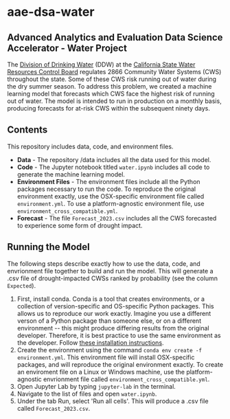 # aae-dsa-water
## Advanced Analytics and Evaluation Data Science Accelerator - Water Project

The [Division of Drinking Water](https://www.waterboards.ca.gov/drinking_water/programs/) (DDW) at the [California State Water Resources Control Board](https://www.waterboards.ca.gov/) regulates 2866 Community Water Systems (CWS) throughout the state. Some of these CWS risk running out of water during the dry summer season. To address this problem, we created a machine learning model that forecasts which CWS face the highest risk of running out of water. The model is intended to run in production on a monthly basis, producing forecasts for at-risk CWS within the subsequent ninety days. 

## Contents
This repository includes data, code, and environment files.
* **Data** - The repository /data includes all the data used for this model.
* **Code** - The Jupyter notebook titled `water.ipynb` includes all code to generate the machine learning model.
* **Environment Files** - The environment files include all the Python packages necessary to run the code. To reproduce the original environment exactly, use the OSX-specific environment file called `environment.yml`. To use a platform-agnostic environment file, use `environment_cross_compatible.yml`. 
* **Forecast** - The file `Forecast_2023.csv` includes all the CWS forecasted to experience some form of drought impact.

## Running the Model
The following steps describe exactly how to use the data, code, and envrionment file together to build and run the model. This will generate a .csv file of drought-impacted CWSs ranked by probability (see the column  `Expected`).

1. First, install conda. Conda is a tool that creates environments, or a collection of version-specific and OS-specific Python packages. This allows us to reproduce our work exactly. Imagine you use a different verson of a Python package than someone else, or on a different environment -- this might produce differing results from the original developer. Therefore, it is best practice to use the same environment as the developer. Follow [these installation instructions](https://docs.conda.io/projects/conda/en/latest/user-guide/install/index.html).
2. Create the environment using the command `conda env create -f environment.yml`. This environment file will install OSX-specific packages, and will reproduce the original environment exactly. To create an enviroment file on a Linux or Windows machine, use the platform-agnostic envrionment file called `environment_cross_compatible.yml`.
3. Open Jupyter Lab by typing `jupyter-lab` in the terminal.
4. Navigate to the list of files and open `water.ipynb`.
5. Under the tab Run, select 'Run all cells'. This will produce a .csv file called `Forecast_2023.csv`.
